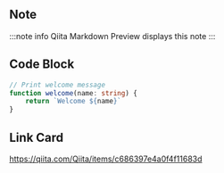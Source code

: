 <!--
title:   Qiita Markdown Preview
tags:    Qiita,VSCode,Typescript
-->

## Note

:::note info
Qiita Markdown Preview displays this note
:::

## Code Block

```typescript:welcome.ts
// Print welcome message
function welcome(name: string) {
    return `Welcome ${name}`
}
```

## Link Card

https://qiita.com/Qiita/items/c686397e4a0f4f11683d
